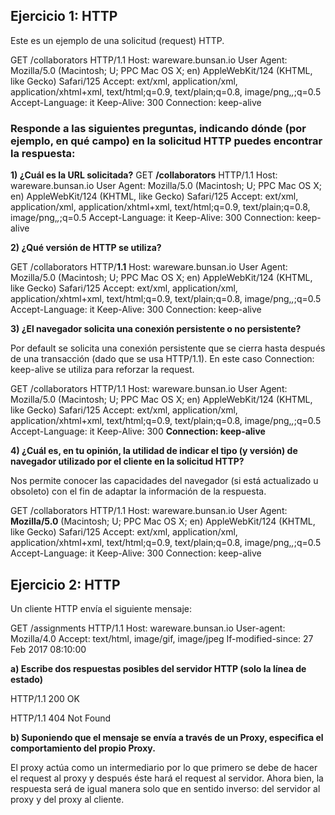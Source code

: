 ## Ejercicio 1: HTTP

Este es un ejemplo de una solicitud (request) HTTP.

GET /collaborators  HTTP/1.1
Host: wareware.bunsan.io
User Agent: Mozilla/5.0 (Macintosh; U; PPC Mac OS X; en) AppleWebKit/124
(KHTML, like Gecko) Safari/125
Accept: ext/xml, application/xml, application/xhtml+xml, text/html;q=0.9,
text/plain;q=0.8, image/png,*,*;q=0.5
Accept-Language: it
Keep-Alive: 300
Connection: keep-alive


### Responde a las siguientes preguntas, indicando dónde (por ejemplo, en qué campo) en la solicitud HTTP puedes encontrar la respuesta:

**1) ¿Cuál es la URL solicitada?**
GET **/collaborators**  HTTP/1.1
Host: wareware.bunsan.io
User Agent: Mozilla/5.0 (Macintosh; U; PPC Mac OS X; en) AppleWebKit/124
(KHTML, like Gecko) Safari/125
Accept: ext/xml, application/xml, application/xhtml+xml, text/html;q=0.9,
text/plain;q=0.8, image/png,*,*;q=0.5
Accept-Language: it
Keep-Alive: 300
Connection: keep-alive

**2) ¿Qué versión de HTTP se utiliza?**

GET /collaborators  HTTP/**1.1**
Host: wareware.bunsan.io
User Agent: Mozilla/5.0 (Macintosh; U; PPC Mac OS X; en) AppleWebKit/124
(KHTML, like Gecko) Safari/125
Accept: ext/xml, application/xml, application/xhtml+xml, text/html;q=0.9,
text/plain;q=0.8, image/png,*,*;q=0.5
Accept-Language: it
Keep-Alive: 300
Connection: keep-alive


**3) ¿El navegador solicita una conexión persistente o no persistente?**

Por default se solicita una conexión persistente que se cierra hasta después de una transacción (dado que se usa HTTP/1.1). En este caso Connection: keep-alive se utiliza para reforzar la request.

GET /collaborators  HTTP/1.1
Host: wareware.bunsan.io
User Agent: Mozilla/5.0 (Macintosh; U; PPC Mac OS X; en) AppleWebKit/124
(KHTML, like Gecko) Safari/125
Accept: ext/xml, application/xml, application/xhtml+xml, text/html;q=0.9,
text/plain;q=0.8, image/png,*,*;q=0.5
Accept-Language: it
Keep-Alive: 300
**Connection: keep-alive**


**4) ¿Cuál es, en tu opinión, la utilidad de indicar el tipo (y versión) de navegador utilizado por el cliente en la solicitud HTTP?**

Nos permite conocer las capacidades del navegador (si está actualizado u obsoleto) con el fin de adaptar la información de la respuesta.

GET /collaborators  HTTP/1.1
Host: wareware.bunsan.io
User Agent: **Mozilla/5.0** (Macintosh; U; PPC Mac OS X; en) AppleWebKit/124
(KHTML, like Gecko) Safari/125
Accept: ext/xml, application/xml, application/xhtml+xml, text/html;q=0.9,
text/plain;q=0.8, image/png,*,*;q=0.5
Accept-Language: it
Keep-Alive: 300
Connection: keep-alive



## Ejercicio 2: HTTP

Un cliente HTTP envía el siguiente mensaje:

GET /assignments HTTP/1.1
Host: wareware.bunsan.io
User-agent: Mozilla/4.0
Accept: text/html, image/gif, image/jpeg
If-modified-since: 27 Feb 2017 08:10:00

**a) Escribe dos respuestas posibles del servidor HTTP (solo la línea de estado)**

HTTP/1.1 200 OK

HTTP/1.1 404 Not Found


**b) Suponiendo que el mensaje se envía a través de un Proxy, especifica el comportamiento del propio Proxy.**

El proxy actúa como un intermediario por lo que primero se debe de hacer el request al proxy y después éste hará el request al servidor. Ahora bien, la respuesta será de igual manera solo que en sentido inverso: del servidor al proxy y del proxy al cliente.
